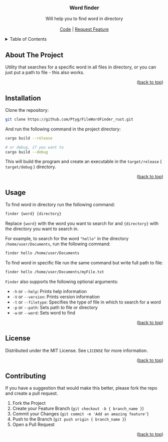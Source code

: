 <a id="readme-top"></a>

<br />
<div align="center">
  <h3 align="center">Word finder</h3>

  <p align="center">
    Will help you to find word in directory
    <br />
    <br />
    <a href="https://github.com/Ptyg/FileWordFinder_rust">Code</a>
    |
    <a href="https://github.com/Ptyg/FileWordFinder_rust/pulls">Request Feature</a>
  </p>
</div>

<p align="center">
</p>

<details>
  <summary>Table of Contents</summary>
  <ol>
    <li>
      <a href="#about-the-project">About The Project</a>
    </li>
    <li>
      <a href="#installation">Installation</a>
    </li>
    <li><a href="#usage">Usage</a></li>
    <li><a href="#contributing">Contributing</a></li>
    <li><a href="#license">License</a></li>
  </ol>
</details>

## About The Project

Utility that searches for a specific word in all files in directory, or you can just put a path to file - this also works.

<p align="right">(<a href="#readme-top">back to top</a>)</p>

## Installation

Clone the repository:

```sh
git clone https://github.com/Ptyg/FileWordFinder_rust.git
```

And run the following command in the project directory:

```sh
cargo build --release

# or debug, if you want to
cargo build --debug
```

This will build the program and create an executable in the `target/release` ( `target/debug` ) directory.

<p align="right">(<a href="#readme-top">back to top</a>)</p>

## Usage

To find word in directory run the following command:

```sh
finder {word} {directory}
```

Replace `{word}` with the word you want to search for and `{directory}` with the directory you want to search in.

For example, to search for the word `"hello"` in the directory `/home/user/Documents`, run the following command:

```sh
finder hello /home/user/Documents
```

To find word in specific file run the same command but write full path to file:

```sh
finder hello /home/user/Documents/myFile.txt
```

`Finder` also supports the following optional arguments:

- `-h` or `--help`: Prints help information
- `-V` or `--version`: Prints version information
- `-t` or `--filetype`: Specifies the type of file in which to search for a word
- `-p` or `--path`: Sets path to file or directory
- `-w` or `--word`: Sets word to find

<p align="right">(<a href="#readme-top">back to top</a>)</p>

## License

Distributed under the MIT License. See `LICENSE` for more information.

<p align="right">(<a href="#readme-top">back to top</a>)</p>

## Contributing

If you have a suggestion that would make this better, please fork the repo and create a pull request.

1. Fork the Project
2. Create your Feature Branch (`git checkout -b { branch_name }`)
3. Commit your Changes (`git commit -m 'Add an amazing feature'`)
4. Push to the Branch (`git push origin { branch_name }`)
5. Open a Pull Request

<p align="right">(<a href="#readme-top">back to top</a>)</p>